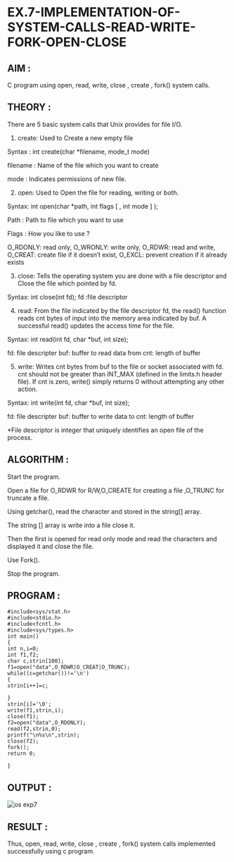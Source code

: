 # EX.7-IMPLEMENTATION-OF-SYSTEM-CALLS-READ-WRITE-FORK-OPEN-CLOSE

## AIM :
C program using open, read, write, close , create , fork() system calls.

## THEORY :
There are 5 basic system calls that Unix provides for file I/O.

1. create:
Used to Create a new empty file

Syntax :
int create(char *filename, mode_t mode)

filename :
Name of the file which you want to create

mode :
Indicates permissions of new file.

2. open:
Used to Open the file for reading, writing or both.

Syntax:
int open(char *path, int flags [ , int mode ] );

Path :
Path to file which you want to use

Flags :
How you like to use ?

O_RDONLY: read only, O_WRONLY: write only, O_RDWR: read and write, O_CREAT: create file if it doesn’t exist, O_EXCL: prevent creation if it already exists

3. close:
Tells the operating system you are done with a file descriptor and Close the file which pointed by fd.

Syntax:
int close(int fd); fd :file descriptor

4. read:
From the file indicated by the file descriptor fd, the read() function reads cnt bytes of input into the memory area indicated by buf. A successful read() updates the access time for the file.

Syntax:
int read(int fd, char *buf, int size);

fd: file descripter buf: buffer to read data from cnt: length of buffer

5. write:
Writes cnt bytes from buf to the file or socket associated with fd. cnt should not be greater than INT_MAX (defined in the limits.h header file). If cnt is zero, write() simply returns 0 without attempting any other action.

Syntax:
int write(int fd, char *buf, int size);

fd: file descripter buf: buffer to write data to cnt: length of buffer

*File descriptor is integer that uniquely identifies an open file of the process.

## ALGORITHM :
Start the program.

Open a file for O_RDWR for R/W,O_CREATE for creating a file ,O_TRUNC for truncate a file.

Using getchar(), read the character and stored in the string[] array.

The string [] array is write into a file close it.

Then the first is opened for read only mode and read the characters and displayed it and close the file.

Use Fork().

Stop the program.

## PROGRAM :
```
#include<sys/stat.h> 
#include<stdio.h> 
#include<fcntl.h> 
#include<sys/types.h> 
int main() 
{ 
int n,i=0; 
int f1,f2; 
char c,strin[100]; 
f1=open("data",O_RDWR|O_CREAT|O_TRUNC); 
while((c=getchar())!='\n') 
{ 
strin[i++]=c; 
 
} 
strin[i]='\0'; 
write(f1,strin,i); 
close(f1); 
f2=open("data",O_RDONLY); 
read(f2,strin,0); 
printf("\n%s\n",strin); 
close(f2); 
fork(); 
return 0; 
 
}
```


## OUTPUT :

![os exp7](https://github.com/Skanthasishanth/EX.7-IMPLEMENTATION-OF-SYSTEM-CALLS-READ-WRITE-FORK-OPEN-CLOSE/assets/118298456/fc56d6d9-ab7c-483b-bd19-c66aedd778b1)


## RESULT :
Thus, open, read, write, close , create , fork() system calls implemented successfully using c program.
